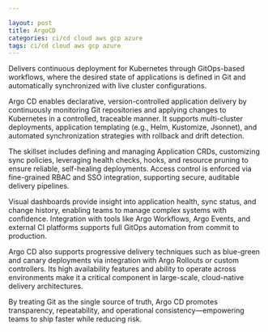 ```yaml
---

layout: post
title: ArgoCD
categories: ci/cd cloud aws gcp azure
tags: ci/cd cloud aws gcp azure
---
```


Delivers continuous deployment for Kubernetes through GitOps-based workflows, where the desired state of applications is defined in Git and automatically synchronized with live cluster configurations.

<!--more-->

Argo CD enables declarative, version-controlled application delivery by continuously monitoring Git repositories and applying changes to Kubernetes in a controlled, traceable manner. It supports multi-cluster deployments, application templating (e.g., Helm, Kustomize, Jsonnet), and automated synchronization strategies with rollback and drift detection.

The skillset includes defining and managing Application CRDs, customizing sync policies, leveraging health checks, hooks, and resource pruning to ensure reliable, self-healing deployments. Access control is enforced via fine-grained RBAC and SSO integration, supporting secure, auditable delivery pipelines.

Visual dashboards provide insight into application health, sync status, and change history, enabling teams to manage complex systems with confidence. Integration with tools like Argo Workflows, Argo Events, and external CI platforms supports full GitOps automation from commit to production.

Argo CD also supports progressive delivery techniques such as blue-green and canary deployments via integration with Argo Rollouts or custom controllers. Its high availability features and ability to operate across environments make it a critical component in large-scale, cloud-native delivery architectures.

By treating Git as the single source of truth, Argo CD promotes transparency, repeatability, and operational consistency—empowering teams to ship faster while reducing risk.